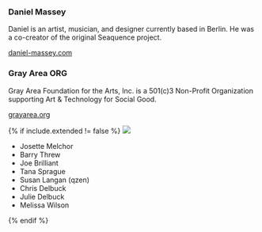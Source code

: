 ### Daniel Massey

Daniel is an artist, musician, and designer currently based in Berlin. He was a co-creator of the original Seaquence project.

[daniel-massey.com](http://daniel-massey.com)

### Gray Area ORG

Gray Area Foundation for the Arts, Inc. is a 501(c)3 Non-Profit Organization supporting Art & Technology for Social Good.

[grayarea.org](http://grayarea.org)

{% if include.extended != false %}
![]({{site.baseurl}}/images/logos/grayarea.svg)

  - Josette Melchor
  - Barry Threw
  - Joe Brilliant
  - Tana Sprague
  - Susan Langan (qzen)
  - Chris Delbuck
  - Julie Delbuck
  - Melissa Wilson

  {% endif %}